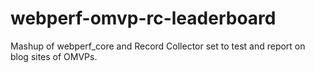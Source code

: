 # webperf-omvp-rc-leaderboard
Mashup of webperf_core and Record Collector set to test and report on blog sites of OMVPs.
